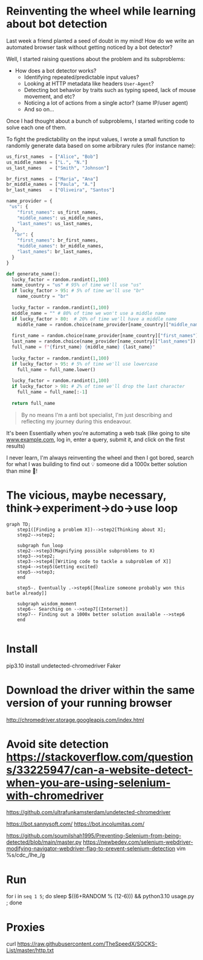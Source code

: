 # Reinventing the wheel while learning about bot detection

Last week a friend planted a seed of doubt in my mind! How do we write an automated browser task without getting noticed by a bot detector?

Well, I started raising questions about the problem and its subproblems:
* How does a bot detector works?
  * Identifying repeated/predictable input values?
  * Looking at HTTP metadata like headers `User-Agent`?
  * Detecting bot behavior by traits such as typing speed, lack of mouse movement, and etc?
  * Noticing a lot of actions from a single actor? (same IP/user agent)
  * And so on...

Once I had thought about a bunch of subproblems, I started writing code to solve each one of them. 

To fight the predictability on the input values, I wrote a small function to randomly generate data based on some arbibrary rules (for instance name):
```python
us_first_names  = ["Alice", "Bob"]
us_middle_names = ["L.", "N."]
us_last_names   = ["Smith", "Johnson"]

br_first_names  = ["Maria", "Ana"]
br_middle_names = ["Paula", "A."]
br_last_names   = ["Oliveira", "Santos"]

name_provider = {
 "us": {
    "first_names": us_first_names,
    "middle_names": us_middle_names,
    "last_names": us_last_names,
  },
   "br": {
    "first_names": br_first_names,
    "middle_names": br_middle_names,
    "last_names": br_last_names,
  }
}

def generate_name():
  lucky_factor = random.randint(1,100)
  name_country = "us" # 95% of time we'll use "us"
  if lucky_factor > 95: # 5% of time we'll use "br"
    name_country = "br"
    
  lucky_factor = random.randint(1,100)
  middle_name = "" # 80% of time we won't use a middle name
  if lucky_factor > 80:  # 20% of time we'll have a middle name
    middle_name = random.choice(name_provider[name_country]["middle_names"])
  
  first_name = random.choice(name_provider[name_country]["first_names"])
  last_name = random.choice(name_provider[name_country]["last_names"])
  full_name = f"{first_name} {middle_name} {last_name}"
  
  lucky_factor = random.randint(1,100)
  if lucky_factor > 95: # 5% of time we'll use lowercase
    full_name = full_name.lower()
    
  lucky_factor = random.randint(1,100)
  if lucky_factor > 98: # 2% of time we'll drop the last character
    full_name = full_name[:-1]
    
  return full_name
```

> By no means I'm a anti bot specialist, I'm just describing and reflecting my journey during this endeavour.

It's been Essentially when you're automating a web tsak (like going to site www.example.com, log in, enter a query, submit it, and click on the first results) 

I never learn, I'm always reinventing the wheel and then I got bored, search for what I was building to find out 💡 someone did a 1000x better solution than mine 🤡!

# The vicious, maybe necessary, think->experiment->do->use loop
```mermaid
graph TD;
    step1([Finding a problem X])-->step2[Thinking about X];
    step2-->step2;
    
    subgraph fun_loop
    step2-->step3(Magnifying possible subproblems to X)
    step3-->step2;
    step3-->step4[[Writing code to tackle a subproblem of X]]
    step4-->step5(Getting excited)
    step5-->step3;
    end
    
    step5-. Eventually .->step6[[Realize someone probably won this batle already]]
    
    subgraph wisdom_moment
    step6-- Searching on -->step7[(Internet)]
    step7-- Finding out a 1000x better solution available -->step6
    end
    
```

# Install

pip3.10 install undetected-chromedriver Faker

# Download the driver within the same version of your running browser

http://chromedriver.storage.googleapis.com/index.html

# Avoid site detection https://stackoverflow.com/questions/33225947/can-a-website-detect-when-you-are-using-selenium-with-chromedriver

https://github.com/ultrafunkamsterdam/undetected-chromedriver

https://bot.sannysoft.com/
https://bot.incolumitas.com/

https://github.com/soumilshah1995/Preventing-Selenium-from-being-detected/blob/main/master.py
https://newbedev.com/selenium-webdriver-modifying-navigator-webdriver-flag-to-prevent-selenium-detection
vim %s/cdc_/lhe_/g

# Run

for i in `seq 1 5`; do sleep $((6+RANDOM % (12-6))) && python3.10 usage.py ; done

# Proxies

curl https://raw.githubusercontent.com/TheSpeedX/SOCKS-List/master/http.txt
